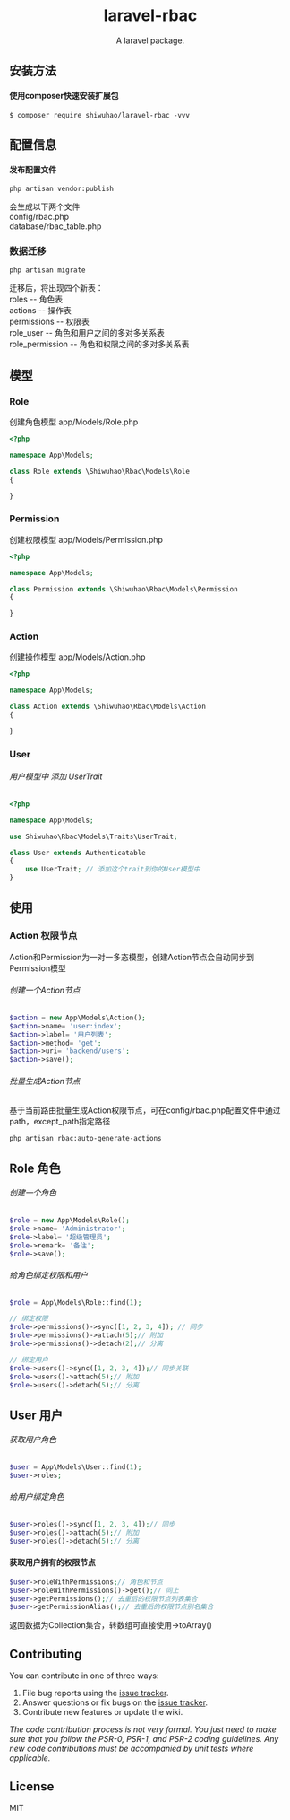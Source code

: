 <h1 align="center"> laravel-rbac </h1>

<p align="center"> A laravel package.</p>

## 安装方法

#### 使用composer快速安装扩展包

```shell
$ composer require shiwuhao/laravel-rbac -vvv
```

## 配置信息

#### 发布配置文件

```shell
php artisan vendor:publish
```

会生成以下两个文件<br>
config/rbac.php<br>
database/rbac_table.php<br>

### 数据迁移

```shell
php artisan migrate
```

迁移后，将出现四个新表：<br/>
roles -- 角色表<br/>
actions -- 操作表<br/>
permissions -- 权限表<br/>
role_user -- 角色和用户之间的多对多关系表<br/>
role_permission -- 角色和权限之间的多对多关系表<br/>

## 模型

### Role

创建角色模型 app/Models/Role.php

```php
<?php

namespace App\Models;

class Role extends \Shiwuhao\Rbac\Models\Role
{

}
```

### Permission

创建权限模型 app/Models/Permission.php

```php
<?php

namespace App\Models;

class Permission extends \Shiwuhao\Rbac\Models\Permission
{

}
```

### Action

创建操作模型 app/Models/Action.php

```php
<?php

namespace App\Models;

class Action extends \Shiwuhao\Rbac\Models\Action
{

}
```

### User

###### 用户模型中 添加 UserTrait

```php
<?php

namespace App\Models;

use Shiwuhao\Rbac\Models\Traits\UserTrait;

class User extends Authenticatable
{
    use UserTrait; // 添加这个trait到你的User模型中
}

```

## 使用

### Action 权限节点

Action和Permission为一对一多态模型，创建Action节点会自动同步到Permission模型

###### 创建一个Action节点

```php
$action = new App\Models\Action();
$action->name= 'user:index';
$action->label= '用户列表';
$action->method= 'get';
$action->uri= 'backend/users';
$action->save();
```

###### 批量生成Action节点

基于当前路由批量生成Action权限节点，可在config/rbac.php配置文件中通过path，except_path指定路径

```shell
php artisan rbac:auto-generate-actions
```

## Role 角色

###### 创建一个角色

```php
$role = new App\Models\Role();
$role->name= 'Administrator';
$role->label= '超级管理员';
$role->remark= '备注';
$role->save();
```

###### 给角色绑定权限和用户

```php
$role = App\Models\Role::find(1);

// 绑定权限
$role->permissions()->sync([1, 2, 3, 4]); // 同步
$role->permissions()->attach(5);// 附加
$role->permissions()->detach(2);// 分离

// 绑定用户
$role->users()->sync([1, 2, 3, 4]);// 同步关联
$role->users()->attach(5);// 附加
$role->users()->detach(5);// 分离
```

## User 用户

###### 获取用户角色

```php
$user = App\Models\User::find(1);
$user->roles;
```

###### 给用户绑定角色

```php
$user->roles()->sync([1, 2, 3, 4]);// 同步
$user->roles()->attach(5);// 附加
$user->roles()->detach(5);// 分离
```

#### 获取用户拥有的权限节点

```php
$user->roleWithPermissions;// 角色和节点
$user->roleWithPermissions()->get();// 同上
$user->getPermissions();// 去重后的权限节点列表集合
$user->getPermissionAlias();// 去重后的权限节点别名集合
```

返回数据为Collection集合，转数组可直接使用->toArray()

## Contributing

You can contribute in one of three ways:

1. File bug reports using the [issue tracker](https://github.com/shiwuhao/laravel-rbac/issues).
2. Answer questions or fix bugs on the [issue tracker](https://github.com/shiwuhao/laravel-rbac/issues).
3. Contribute new features or update the wiki.

_The code contribution process is not very formal. You just need to make sure that you follow the PSR-0, PSR-1, and
PSR-2 coding guidelines. Any new code contributions must be accompanied by unit tests where applicable._

## License

MIT